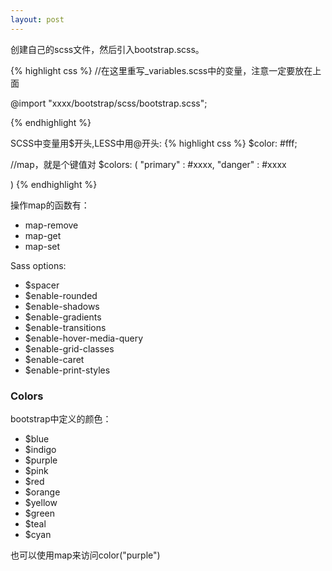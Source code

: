```yaml
---
layout: post
---
```


创建自己的scss文件，然后引入bootstrap.scss。

{% highlight css %}
//在这里重写_variables.scss中的变量，注意一定要放在上面

@import "xxxx/bootstrap/scss/bootstrap.scss";


{% endhighlight %}



SCSS中变量用$开头,LESS中用@开头:
{% highlight css %}
$color: #fff;

//map，就是个键值对
$colors: (
    "primary" : #xxxx,
    "danger" : #xxxx

)
{% endhighlight %}

操作map的函数有：
- map-remove
- map-get
- map-set



Sass options:
- $spacer
- $enable-rounded
- $enable-shadows
- $enable-gradients
- $enable-transitions
- $enable-hover-media-query
- $enable-grid-classes
- $enable-caret 
- $enable-print-styles

### Colors
bootstrap中定义的颜色：
- $blue
- $indigo
- $purple
- $pink
- $red
- $orange
- $yellow
- $green
- $teal
- $cyan

也可以使用map来访问color("purple")


